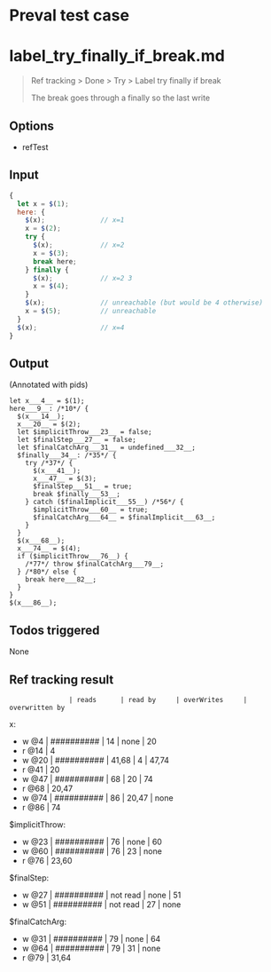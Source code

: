 # Preval test case

# label_try_finally_if_break.md

> Ref tracking > Done > Try > Label try finally if break
>
> The break goes through a finally so the last write

## Options

- refTest

## Input

`````js filename=intro
{
  let x = $(1);
  here: {
    $(x);              // x=1
    x = $(2);
    try {
      $(x);            // x=2
      x = $(3);
      break here;
    } finally {
      $(x);            // x=2 3
      x = $(4);
    }
    $(x);              // unreachable (but would be 4 otherwise)
    x = $(5);          // unreachable
  }
  $(x);                // x=4
}
`````


## Output

(Annotated with pids)

`````filename=intro
let x___4__ = $(1);
here___9__: /*10*/ {
  $(x___14__);
  x___20__ = $(2);
  let $implicitThrow___23__ = false;
  let $finalStep___27__ = false;
  let $finalCatchArg___31__ = undefined___32__;
  $finally___34__: /*35*/ {
    try /*37*/ {
      $(x___41__);
      x___47__ = $(3);
      $finalStep___51__ = true;
      break $finally___53__;
    } catch ($finalImplicit___55__) /*56*/ {
      $implicitThrow___60__ = true;
      $finalCatchArg___64__ = $finalImplicit___63__;
    }
  }
  $(x___68__);
  x___74__ = $(4);
  if ($implicitThrow___76__) {
    /*77*/ throw $finalCatchArg___79__;
  } /*80*/ else {
    break here___82__;
  }
}
$(x___86__);
`````


## Todos triggered


None


## Ref tracking result


                   | reads      | read by     | overWrites     | overwritten by
x:
  - w @4       | ########## | 14          | none           | 20
  - r @14      | 4
  - w @20      | ########## | 41,68       | 4              | 47,74
  - r @41      | 20
  - w @47      | ########## | 68          | 20             | 74
  - r @68      | 20,47
  - w @74      | ########## | 86          | 20,47          | none
  - r @86      | 74

$implicitThrow:
  - w @23          | ########## | 76          | none           | 60
  - w @60          | ########## | 76          | 23             | none
  - r @76          | 23,60

$finalStep:
  - w @27          | ########## | not read    | none           | 51
  - w @51          | ########## | not read    | 27             | none

$finalCatchArg:
  - w @31          | ########## | 79          | none           | 64
  - w @64          | ########## | 79          | 31             | none
  - r @79          | 31,64
